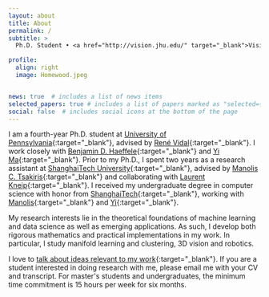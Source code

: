 ```yaml
---
layout: about
title: About
permalink: /
subtitle: >
  Ph.D. Student • <a href="http://vision.jhu.edu/" target="_blank">Vision, Dynamics and Learning Lab</a> • <a href="https://www.upenn.edu/" target="_blank">University of Pennsylvania</a> • Email: tjding@seas.upenn.edu

profile:
  align: right
  image: Homewood.jpeg


news: true  # includes a list of news items
selected_papers: true # includes a list of papers marked as "selected={true}"
social: false  # includes social icons at the bottom of the page
---
```


<!-- Write your biography here. Tell the world about yourself. Link to your favorite [subreddit](http://reddit.com){:target="\_blank"}. You can put a picture in, too. The code is already in, just name your picture `prof_pic.jpg` and put it in the `img/` folder.

Put your address / P.O. box / other info right below your picture. You can also disable any these elements by editing `profile` property of the YAML header of your `_pages/about.md`. Edit `_bibliography/papers.bib` and Jekyll will render your [publications page](/al-folio/publications/) automatically.

Link to your social media connections, too. This theme is set up to use [Font Awesome icons](http://fortawesome.github.io/Font-Awesome/){:target="\_blank"} and [Academicons](https://jpswalsh.github.io/academicons/){:target="\_blank"}, like the ones below. Add your Facebook, Twitter, LinkedIn, Google Scholar, or just disable all of them. -->

I am a fourth-year Ph.D. student at [University of Pennsylvania](https://www.upenn.edu/){:target="\_blank"}, advised by [René Vidal](http://cis.jhu.edu/~rvidal/){:target="\_blank"}. I work closely with [Benjamin D. Haeffele](https://www.cis.jhu.edu/~haeffele/){:target="\_blank"} and [Yi Ma](http://people.eecs.berkeley.edu/~yima/){:target="\_blank"}. Prior to my Ph.D., I spent two years as a research assistant at [ShanghaiTech University](https://sist.shanghaitech.edu.cn/sist_en/){:target="\_blank"}, advised by [Manolis C. Tsakiris](https://sites.google.com/site/manolisctsakiris/){:target="\_blank"} and collaborating with [Laurent Kneip](https://laurentkneip.com/){:target="\_blank"}. I received my undergraduate degree in computer science with honor from [ShanghaiTech](https://sist.shanghaitech.edu.cn/sist_en/){:target="\_blank"}, working with [Manolis](https://sites.google.com/site/manolisctsakiris/){:target="\_blank"} and [Yi](http://people.eecs.berkeley.edu/~yima/){:target="\_blank"}.

My research interests lie in the theoretical foundations of machine learning and data science as well as emerging applications. As such, I develop both rigorous mathematics and practical implementations in my work. In particular, I study manifold learning and clustering, 3D vision and robotics.

I love to [talk about ideas relevant to my work](https://calendly.com/tianjiao){:target="\_blank"}. If you are a student interested in doing research with me, please email me with your CV and transcript. For master's students and undergraduates, the minimum time commitment is 15 hours per week for six months.
